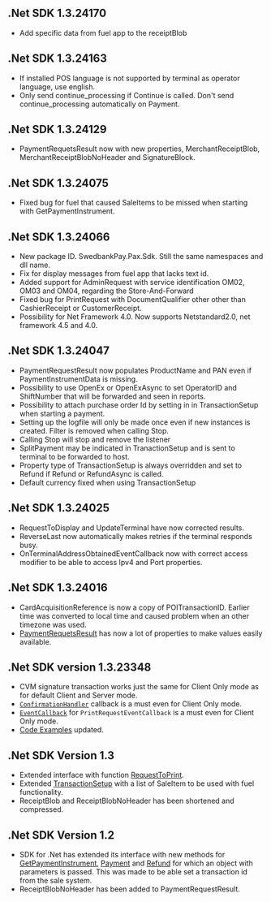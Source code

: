 
## .Net SDK 1.3.24170

*   Add specific data from fuel app to the receiptBlob

## .Net SDK 1.3.24163

*   If installed POS language is not supported by terminal as operator language, use english.
*   Only send continue_processing if Continue is called. Don't send continue_processing automatically on Payment.

## .Net SDK 1.3.24129

*   PaymentRequetsResult now with new properties, MerchantReceiptBlob, MerchantReceiptBlobNoHeader and SignatureBlock.

## .Net SDK 1.3.24075

*   Fixed bug for fuel that caused SaleItems to be missed when starting with GetPaymentInstrument.

## .Net SDK 1.3.24066

*   New package ID. SwedbankPay.Pax.Sdk. Still the same namespaces and dll name.
*   Fix for display messages from fuel app that lacks text id.
*   Added support for AdminRequest with service identification OM02, OM03 and OM04, regarding the Store-And-Forward
*   Fixed bug for PrintRequest with DocumentQualifier other other than CashierReceipt or CustomerReceipt.
*   Possibility for Net Framework 4.0. Now supports Netstandard2.0, net framework 4.5 and 4.0.

## .Net SDK 1.3.24047

*   PaymentRequestResult now populates ProductName and PAN even if PaymentInstrumentData is missing.
*   Possibility to use OpenEx or OpenExAsync to set OperatorID and ShiftNumber that will be forwarded and seen in reports.
*   Possibility to attach purchase order Id by setting in in TransactionSetup when starting a payment.
*   Setting up the logfile will only be made once even if new instances is created. Filter is removed when calling Stop.
*   Calling Stop will stop and remove the listener
*   SplitPayment may be indicated in TranactionSetup and is sent to terminal to be forwarded to host.
*   Property type of TransactionSetup is always overridden and set to Refund if Refund or RefundAsync is called.
*   Default currency fixed when using TransactionSetup

## .Net SDK 1.3.24025

*   RequestToDisplay and UpdateTerminal have now corrected results.
*   ReverseLast now automatically makes retries if the terminal responds busy.
*   OnTerminalAddressObtainedEventCallback now with correct access modifier to be able to access Ipv4 and Port properties.

## .Net SDK 1.3.24016

*   CardAcquisitionReference is now a copy of POITransactionID. Earlier time was converted to local time and caused problem when an other timezone was used.
*   [PaymentRequetsResult][paymentrequestresult] has now a lot of properties to make values easily available.

## .Net SDK version 1.3.23348

*   CVM signature transaction works just the same for Client Only mode as for default Client and Server mode.
*   [`ConfirmationHandler`][confirmationhandler] callback is a must even for Client Only mode.
*   [`EventCallback`][eventcallback] for `PrintRequestEventCallback` is a must even for Client Only mode.
*   [Code Examples][codeexamples] updated.

## .Net SDK Version 1.3

*   Extended interface with function [RequestToPrint][requesttoprint].
*   Extended [TransactionSetup][transactionsetup] with a list of SaleItem to be used with fuel functionality.
*   ReceiptBlob and ReceiptBlobNoHeader has been shortened and compressed.

## .Net SDK Version 1.2

*   SDK for .Net has extended its interface with new methods for [GetPaymentInstrument][getpaymentinstrument],
[Payment][payment] and [Refund][refund] for which an object with parameters is passed. This was made to be able set a transaction id from the sale system.
*   ReceiptBlobNoHeader has been added to PaymentRequestResult.

[getpaymentinstrument]:/pax-terminal/NET/SwpTrmLib/Methods/handy/getpaymentinstrumentasync
[payment]: /pax-terminal/NET/SwpTrmLib/Methods/essential/paymentasync
[refund]: /pax-terminal/NET/SwpTrmLib/Methods/essential/refundasync
[requesttoprint]: /pax-terminal/NET/SwpTrmLib/Methods/handy/requesttoprint
[transactionsetup]: /pax-terminal/NET/includes/transactionsetup
[confirmationhandler]: /pax-terminal/NET/SwpTrmLib/ISwpTrmCallbackInterface
[eventcallback]: /pax-terminal/NET/SwpTrmLib/ISwpTrmCallbackInterface/
[codeexamples]: /pax-terminal/NET/CodeExamples
[paymentrequestresult]: /pax-terminal/NET/includes/paymentrequestresult
